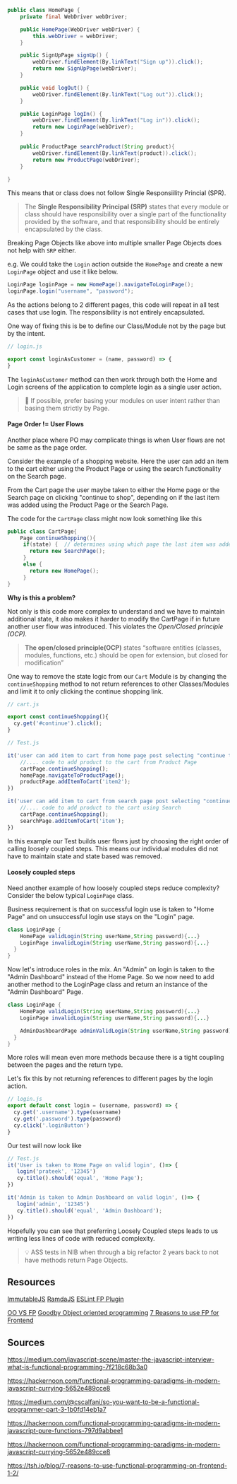 

```java
public class HomePage {
    private final WebDriver webDriver;

    public HomePage(WebDriver webDriver) {
        this.webDriver = webDriver;
    }

    public SignUpPage signUp() {
        webDriver.findElement(By.linkText("Sign up")).click();
        return new SignUpPage(webDriver);
    }

    public void logOut() {
        webDriver.findElement(By.linkText("Log out")).click();
    }

    public LoginPage logIn() {
        webDriver.findElement(By.linkText("Log in")).click();
        return new LoginPage(webDriver);
    }
    
    public ProductPage searchProduct(String product){
        webDriver.findElement(By.linkText(product)).click();
        return new ProductPage(webDriver);
    }
    
}

```

This means that or class does not follow Single Responsiility Princial (SPR).

> The **Single Responsibility Principal (SRP)** states that every module or class should have responsibility over a single part of the functionality provided by the software, and that responsibility should be entirely encapsulated by the class.

Breaking Page Objects like above into multiple smaller Page Objects does not help with `SRP` either. 

e.g. We could take the `Login` action outside the `HomePage` and create a new `LoginPage` object and use it like below.

```Java
LoginPage loginPage = new HomePage().navigateToLoginPage();
loginPage.login("username", "password");
``` 

As the actions belong to 2 different pages, this code will repeat in all test cases that use login. The responsibility is not entirely encapsulated.

One way of fixing this is be to define our Class/Module not by the page but by the intent.

```js
// login.js

export const loginAsCustomer = (name, password) => {
}

```
The `loginAsCustomer` method can then work through both the Home and Login screens of the application to complete login as a single user action.

> :pencil: If possible, prefer basing your modules on user intent rather than basing them strictly by Page.

#### Page Order != User Flows

Another place where PO may complicate things is when User flows are not be same as the page order. 

Consider the example of a shopping website. Here the user can add an item to the cart either using the Product Page or using the search functionality on the Search page. 

From the Cart page the user maybe taken to either the Home page or the Search page on clicking "continue to shop", depending on if the last item was added using the Product Page or the Search Page.

The code for the `CartPage` class might now look something like this 

```java
public class CartPage{       
    Page continueShopping(){
     if(state) {  // determines using which page the last item was added
       return new SearchPage();
     }
     else {
       return new HomePage();
     }    
}

```

**Why is this a problem?**

Not only is this code more complex to understand and we have to maintain additional state, it also makes it harder to modify the CartPage if in future another user flow was introduced. This violates the _Open/Closed principle (OCP)._

> **The open/closed principle(OCP)** states “software entities (classes, modules, functions, etc.) should be open for extension, but closed for modification”

One way to remove the state logic from our `Cart` Module is by changing the `continueShopping` method to not return references to other Classes/Modules and limit it to only clicking the continue shopping link.

```js
// cart.js

export const continueShopping(){
  cy.get('#continue').click();
}

// Test.js

it('user can add item to cart from home page post selecting "continue to shop"', (){
    //.... code to add product to the cart from Product Page
    cartPage.continueShopping();
    homePage.navigateToProductPage();
    productPage.addItemToCart('item2');
})

it('user can add item to cart from search page post selecting "continue to shop"', (){
    //.... code to add product to the cart using Search
    cartPage.continueShopping();
    searchPage.addItemToCart('item');
})
```

In this example our Test builds user flows just by choosing the right order of calling loosely coupled steps. This means our individual modules did not have to maintain state and state based was removed.

#### Loosely coupled steps

Need another example of how loosely coupled steps reduce complexity? Consider the below typical `LoginPage` class.

Business requirement is that on successful login use is taken to "Home Page" and on unsuccessful login use stays on the "Login" page.

```java
class LoginPage {
    HomePage validLogin(String userName,String password){...}
    LoginPage invalidLogin(String userName,String password){...}
  }
}
```

Now let's introduce roles in the mix. An "Admin" on login is taken to the "Admin Dashboard" instead of the Home Page. So we now need to add another method to the LoginPage class and return an instance of the "Admin Dashboard" Page.

```java
class LoginPage {
    HomePage validLogin(String userName,String password){...}
    LoginPage invalidLogin(String userName,String password){...}

    AdminDashboardPage adminValidLogin(String userName,String password){...}
  }
}
```

More roles will mean even more methods because there is a tight coupling between the pages and the return type. 

Let's fix this by not returning references to different pages by the login action.

```js
// login.js
export default const login = (username, password) => {
  cy.get('.username').type(username)
  cy.get('.password').type(password)
  cy.click('.loginButton')
}
```

Our test will now look like

```js
// Test.js
it('User is taken to Home Page on valid login', ()=> {
   login('prateek', '12345')
   cy.title().should('equal', 'Home Page');
})

it('Admin is taken to Admin Dashboard on valid login', ()=> {
   login('admin', '12345')
   cy.title().should('equal', 'Admin Dashboard');
})

```

Hopefully you can see that preferring Loosely Coupled steps leads to us writing less lines of code with reduced complexity.

> :bulb: ASS tests in NIB when through a big refactor 2 years back to not have methods return Page Objects.

## Resources

[ImmutableJS](https://immutable-js.github.io/immutable-js/docs/#/)
[RamdaJS](https://ramdajs.com/)
[ESLint FP Plugin](https://www.npmjs.com/package/eslint-plugin-fp)

[OO VS FP](https://medium.com/@cscalfani/)
[Goodby Object oriented programming](goodbye-object-oriented-programming-a59cda4c0e53)
[7 Reasons to use FP for Frontend](https://tsh.io/blog/7-reasons-to-use-functional-programming-on-frontend-1-2/)

## Sources

https://medium.com/javascript-scene/master-the-javascript-interview-what-is-functional-programming-7f218c68b3a0

https://hackernoon.com/functional-programming-paradigms-in-modern-javascript-currying-5652e489cce8



https://medium.com/@cscalfani/so-you-want-to-be-a-functional-programmer-part-3-1b0fd14eb1a7

https://hackernoon.com/functional-programming-paradigms-in-modern-javascript-pure-functions-797d9abbee1

https://hackernoon.com/functional-programming-paradigms-in-modern-javascript-currying-5652e489cce8

https://tsh.io/blog/7-reasons-to-use-functional-programming-on-frontend-1-2/
